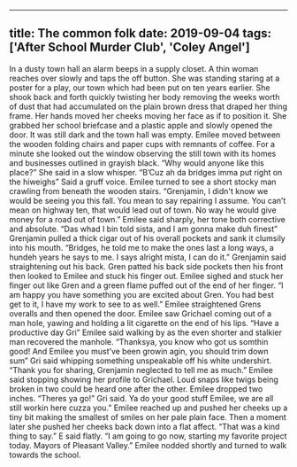 
---
title: The common folk
date: 2019-09-04
tags: ['After School Murder Club', 'Coley Angel']
---

In a dusty town hall an alarm beeps in a supply closet. A thin woman reaches over slowly and taps the off button. She was standing staring at a poster for a play, our town which had been put on ten years earlier. She shook back and forth quickly twisting her body removing the weeks worth of dust that had accumulated on the plain brown dress that draped her thing frame. Her hands moved her cheeks moving her face as if to position it. She grabbed her school briefcase and a plastic apple and slowly opened the door. It was still dark and the town hall was empty. Emilee moved between the wooden folding chairs and paper cups with remnants of coffee. For a minute she looked out the window observing the still town with its homes and businesses outlined in grayish black. “Why would anyone like this place?” She said in a slow whisper. “B’Cuz ah da bridges imma put right on the hiweighs” Said a gruff voice. Emilee turned to see a short stocky man crawling from beneath the wooden stairs. “Grenjamin, I didn't know we would be seeing you this fall. You mean to say repairing I assume. You can’t mean on highway ten, that would lead out of town. No way he would give money for a road out of town.” Emilee said sharply, her tone both corrective and absolute. “Das whad I bin told sista, and I am gonna make duh finest” Grenjamin pulled a thick cigar out of his overall pockets and sank it clumsily into his mouth. “Bridges, he told me to make the ones last a long ways, a hundeh years he says to me. I says alright mista, I can do it.” Grenjamin said straightening out his back. Gren patted his back side pockets then his front then looked to Emilee and stuck his finger out. Emilee sighed and stuck her finger out like Gren and a green flame puffed out of the end of her finger. “I am happy you have something you are excited about Gren. You had best get to it, I have my work to see to as well.” Emilee straightened Grens overalls and then opened the door. Emilee saw Grichael coming out of a man hole, yawing and holding a lit cigarette on the end of his lips. “Have a productive day Gri” Emilee said walking by as the even shorter and stalkier man recovered the manhole. “Thanksya, you know who got us somthin good! And Emilee you must’ve been growin agin, you should trim down sum” Gri said whipping something unspeakable off his white undershirt. “Thank you for sharing, Grenjamin neglected to tell me as much.” Emilee said stopping showing her profile to Grichael. Loud snaps like twigs being broken in two could be heard one after the other. Emilee dropped two inches. “Theres ya go!” Gri said. Ya do your good stuff Emilee, we are all still workin here cuzza you.” Emilee reached up and pushed her cheeks up a tiny bit making the smallest of smiles on her pale plain face. Then a moment later she pushed her cheeks back down into a flat affect. “That was a kind thing to say.” E said flatly. “I am going to go now, starting my favorite project today. Mayors of Pleasant Valley.” Emilee nodded shortly and turned to walk towards the school.
